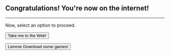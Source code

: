 ## Congratulations! You're now on the internet!
***
Now, select an option to proceed.

<a href="/web.html"><button>Take me to the Web!</button></a>

<a href="/games.md"><button>Lemme Download some games!</button></a>